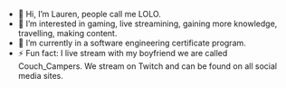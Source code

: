 - 👋 Hi, I’m Lauren, people call me LOLO.
- 👀 I’m interested in gaming, live streamining, gaining more knowledge, travelling, making content.
- 🌱 I’m currently in a software engineering certificate program. 
- ⚡ Fun fact: I live stream with my boyfriend we are called Couch_Campers. We stream on Twitch and can be found on all social media sites.

<!---
CouchCampers/CouchCampers is a ✨ special ✨ repository because its `README.md` (this file) appears on your GitHub profile.
You can click the Preview link to take a look at your changes.
--->
